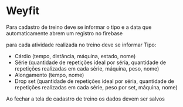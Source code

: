 # Weyfit

Para cadastro de treino deve se informar o tipo e a data que automaticamente abrem um registro no firebase

para cada atividade realizada no treino deve se informar
Tipo:
- Cárdio (tempo, distância, máquina, estado, nome)
- Série (quantidade de repetições ideal por séria, quantidade de repetições realizadas em cada série, máquina, peso, nome)
- Alongamento (tempo, nome)
- Drop set (quantidade de repetições ideal por séria, quantidade de repetições realizadas em cada série, peso por set, máquina, nome)


Ao fechar a tela de cadastro de treino os dados devem ser salvos